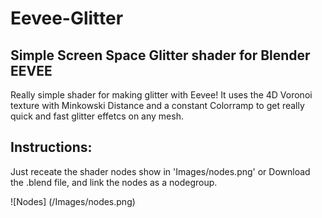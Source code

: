# Eevee-Glitter
## Simple Screen Space Glitter shader for Blender EEVEE

Really simple shader for making glitter with Eevee! It uses the 4D Voronoi texture with Minkowski Distance and a constant Colorramp to get really quick and fast glitter effetcs on any mesh. 

## Instructions: 
Just receate the shader nodes show in 'Images/nodes.png' or Download the .blend file, and link the nodes as a nodegroup.

![Nodes] (/Images/nodes.png)
